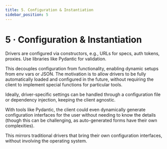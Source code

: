 ```yaml
---
title: 5. Configuration & Instantiation
sidebar_position: 5
---
```


# 5 · Configuration & Instantiation

Drivers are configured via constructors, e.g., URLs for specs, auth tokens, proxies. Use libraries like Pydantic for validation.

This decouples configuration from functionality, enabling dynamic setups from env vars or JSON. The motivation is to allow drivers to be fully 
automatically loaded and configured in the future, without requiring the client to implement special functions for particular tools.

Ideally, driver-specific settings can be handled through a configuration file or dependency injection, keeping the client agnostic.

With tools like Pydantic, the client could even dynamically generate configuration interfaces for the user without needing to know the details 
(though this can be challenging, as auto-generated forms have their own complexities).

This mirrors traditional drivers that bring their own configuration interfaces, without involving the operating system.
